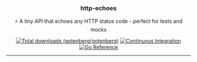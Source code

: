 <p align="center">
    <h3 align="center">http-echoes</h3>
    <p align="center">⚡ A tiny API that echoes any HTTP status code - perfect for tests and mocks</p>
    <p align="center">
        <a href="https://hub.docker.com/r/gotenberg/gotenberg"><img alt="Total downloads (gotenberg/gotenberg)" src="https://img.shields.io/docker/pulls/gotenberg/gotenberg"></a>
        <a href="https://github.com/gotenberg/gotenberg/actions/workflows/continuous-integration.yml"><img alt="Continuous Integration" src="https://github.com/gotenberg/gotenberg/actions/workflows/continuous-integration.yml/badge.svg"></a>
        <a href="https://pkg.go.dev/github.com/gulien/http-echoes"><img alt="Go Reference" src="https://pkg.go.dev/badge/github.com/gulien/http-echoes.svg"></a>
    </p>
</p>

---
